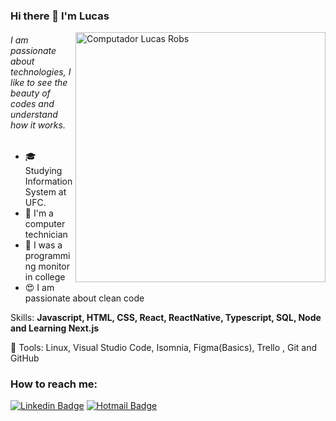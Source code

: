 

### Hi there 👋 I'm Lucas
<img src="https://raw.githubusercontent.com/MicaelliMedeiros/micaellimedeiros/master/image/computer-illustration.png" min-width="400px" max-width="400px" width="400px" align="right" alt="Computador Lucas Robs">

###### I am passionate about technologies, I like to see the beauty of codes and understand how it works.


  - :mortar_board: Studying Information System at UFC.
  - :robot: I'm a computer technician
  - :blue_book: I was a programming monitor in college
  - :heart_eyes: I am passionate about clean code

Skills: <strong>Javascript, HTML, CSS, React, ReactNative, Typescript, SQL, Node and Learning Next.js </strong>


:briefcase: Tools: Linux, Visual Studio Code, Isomnia, Figma(Basics), Trello , Git and GitHub


### How to reach me:

[![Linkedin Badge](https://img.shields.io/badge/LinkedIn-1781EB?style=for-the-badge&logo=linkedin&logoColor=fff&labelColor=1781EB)](https://www.linkedin.com/in/lucas-robs-01a0951ab//) [![Hotmail Badge](https://img.shields.io/badge/Outlook-1781EB?style=for-the-badge&logo=gmail&logoColor=fff&labelColor=1781EB)](mailto:lucasrobs@alu.ufc.br)
<!--
**LucasRobs/LucasRobs** is a ✨ _special_ ✨ repository because its `README.md` (this file) appears on your GitHub profile.

Here are some ideas to get you started:

- 🔭 I’m currently working on ...
- 🌱 I’m currently learning ...
- 👯 I’m looking to collaborate on ...
- 🤔 I’m looking for help with ...
- 💬 Ask me about ...
- 📫 How to reach me: ...
- 😄 Pronouns: ...
- ⚡ Fun fact: ...
-->
